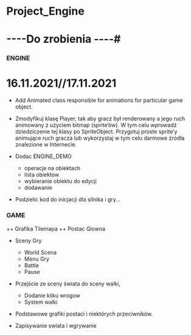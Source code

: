 # Project_Engine

# ----Do zrobienia ----#

### ENGINE ###

# 16.11.2021//17.11.2021 #


- Add Animated class responsible for animations for particular game object.
- Zmodyfikuj klasę Player, tak aby gracz był renderowany a jego ruch animowany
z użyciem bitmap (sprite’ów). W tym celu wprowadź dziedziczenie tej klasy po
SpriteObject. Przygotuj proste sprite’y animujące ruch gracza lub wykorzystaj
w tym celu darmowe źródła znalezione w Internecie.

- Dodac ENGINE_DEMO
  + operacje na obiektach
  + lista obiektow
  + wybieranie obiektu do edycji
  + dodawanie
- Podzielic kod do inicjacji dla silnika i gry...


### GAME ###




++ Grafika Tilemapa
++ Postac Glowna

- Sceny Gry
  + World Scena 
  + Menu Gry 
  + Battle
  + Pause
  
- Przejście ze sceny świata do sceny walki,
  + Dodanie kilku wrogow
  + System walki 
- Podstawowe grafiki postaci i niektórych przeciwników.
- Zapisywanie swiata i wgrywanie
